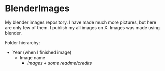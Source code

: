 # BlenderImages

My blender images repository. I have made much more pictures, but here are only few of them. I publish my all images on X. Images was made using blender.

Folder hierarchy:
  - Year (when I finished image)
    - Image name
      - *Images + some readme/credits*
